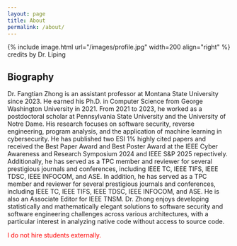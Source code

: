 ```yaml
---
layout: page
title: About
permalink: /about/
---
```


{% include image.html url="/images/profile.jpg" width=200 align="right" %}
credits by Dr. Liping
## Biography
  Dr. Fangtian Zhong is an assistant professor at Montana State University since 2023. He earned his Ph.D. in Computer Science from George Washington University in 2021. From 2021 to 2023, he worked as a postdoctoral scholar at Pennsylvania State University and the University of Notre Dame. His research focuses on software security, reverse engineering, program analysis, and the application of machine learning in cybersecurity. He has published two ESI 1% highly cited papers and received the Best Paper Award and Best Poster Award at the IEEE Cyber Awareness and Research Symposium 2024 and IEEE S&P 2025 repectively. Additionally, he has served as a TPC member and reviewer for several prestigious journals and conferences, including IEEE TC, IEEE TIFS, IEEE TDSC, IEEE INFOCOM, and ASE. In addition, he has served as a TPC member and reviewer for several prestigious journals and conferences, including IEEE TC, IEEE TIFS, IEEE TDSC, IEEE INFOCOM, and ASE. He is also an Associate Editor for IEEE TNSM. Dr. Zhong enjoys developing statistically and mathematically elegant solutions to software security and software engineering challenges across various architectures, with a particular interest in analyzing native code without access to source code.



<font color="red">I do not hire students externally.</font>
